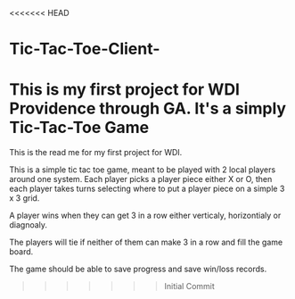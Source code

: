 <<<<<<< HEAD
# Tic-Tac-Toe-Client-
This is my first project for WDI Providence through GA.  It's a simply Tic-Tac-Toe Game
=======
This is the read me for my first project for WDI.

This is a simple tic tac toe game, meant to be played with 2 local players around one system.  Each player picks a player piece either X or O, then each player takes turns selecting where to put a player piece on a simple 3 x 3 grid.

A player wins when they can get 3 in a row either verticaly, horizontialy or diagnoaly.

The players will tie if neither of them can make 3 in a row and fill the game board.

The game should be able to save progress and save win/loss records.
>>>>>>> Initial Commit
